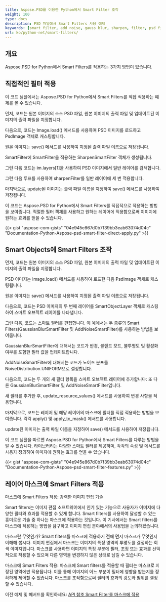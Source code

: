 ```yaml
---
title: Aspose.PSD를 이용한 Python에서 Smart Filter 조작
weight: 100
type: docs
description: PSD 파일에서 Smart Filters 사용 예제
keywords: [smart filter, add noise, gauss blur, sharpen, filter, psd filter, psd api, python, code sample]
url: ko/python-net/smart-filters/
---
```


## **개요**

Aspose.PSD for Python에서 Smart Filters를 적용하는 3가지 방법이 있습니다.

## **직접적인 필터 적용**
이 코드 샘플에서는 Aspose.PSD for Python에서 Smart Filters를 직접 적용하는 예제를 볼 수 있습니다.

먼저, 코드는 원본 이미지의 소스 PSD 파일, 원본 이미지의 출력 파일 및 업데이트된 이미지의 출력 파일을 지정합니다.

다음으로, 코드는 Image.load() 메서드를 사용하여 PSD 이미지를 로드하고 PsdImage 객체로 캐스팅합니다.

원본 이미지는 save() 메서드를 사용하여 지정된 출력 파일 이름으로 저장됩니다.

SmartFilter에 SmartFilter을 적용하는 SharpenSmartFilter 객체가 생성됩니다.

그런 다음 코드는 im.layers[1]을 사용하여 PSD 이미지에서 일반 레이어를 검색합니다.

그런 다음 루프를 사용하여 sharpenFilter를 일반 레이어에 세 번 적용합니다.

마지막으로, update된 이미지는 출력 파일 이름을 지정하여 save() 메서드를 사용하여 저장됩니다.

이 코드는 Aspose.PSD for Python에서 Smart Filters를 직접적으로 적용하는 방법을 보여줍니다. 적절한 필터 객체를 사용하고 원하는 레이어에 적용함으로써 이미지에 원하는 효과를 얻을 수 있습니다.

{{< gist "aspose-com-gists" "04e945e867d0b7f39bb3eab63074d04c" "Documentation-Python-Aspose-psd-smart-filter-direct-apply.py" >}}

## **Smart Objects에 Smart Filters 조작**

먼저, 코드는 원본 이미지의 소스 PSD 파일, 원본 이미지의 출력 파일 및 업데이트된 이미지의 출력 파일을 지정합니다.

PSD 이미지는 Image.load() 메서드를 사용하여 로드한 다음 PsdImage 객체로 캐스팅됩니다.

원본 이미지는 save() 메서드를 사용하여 지정된 출력 파일 이름으로 저장됩니다.

다음으로, 코드는 PSD 이미지의 두 번째 레이어를 SmartObjectLayer 객체로 캐스팅하여 스마트 오브젝트 레이어를 나타냅니다.

그런 다음, 코드는 스마트 필터를 편집합니다. 이 예에서는 두 종류의 Smart Filters(GaussianBlurSmartFilter 및 AddNoiseSmartFilter)를 사용하는 방법을 보여줍니다.

GaussianBlurSmartFilter에 대해서는 코드가 반경, 블렌드 모드, 불투명도 및 활성화 여부를 포함한 필터 값을 업데이트합니다.

AddNoiseSmartFilter에 대해서는 코드가 노이즈 분포를 NoiseDistribution.UNIFORM으로 설정합니다.

다음으로, 코드는 두 개의 새 필터 항목을 스마트 오브젝트 레이어에 추가합니다: 또 다른 GaussianBlurSmartFilter 및 AddNoiseSmartFilter입니다.

새 필터를 추가한 후, update_resource_values() 메서드를 사용하여 변경 사항을 적용합니다.

마지막으로, 코드는 레이어 및 해당 레이어의 마스크에 필터를 직접 적용하는 방법을 보여줍니다. 각각 apply() 및 apply_to_mask() 메서드를 사용합니다.

update된 이미지는 출력 파일 이름을 지정하여 save() 메서드를 사용하여 저장됩니다.

이 코드 샘플을 따르면 Aspose.PSD for Python에서 Smart Filters를 다루는 방법을 알 수 있습니다. 라이브러리는 다양한 스마트 필터를 제공하며, 각각의 속성 및 메서드를 사용자 정의하여 이미지에 원하는 효과를 얻을 수 있습니다.

{{< gist "aspose-com-gists" "04e945e867d0b7f39bb3eab63074d04c" "Documentation-Python-Aspose-psd-smart-filter-features.py" >}}

## **레이어 마스크에 Smart Filters 적용**

마스크에 Smart Filters 적용: 강력한 이미지 편집 기술

Smart filters는 이미지 편집 소프트웨어에서 인기 있는 기능으로 사용자가 이미지에 다양한 필터와 효과를 적용할 수 있게 합니다. Smart filters를 사용하여 달성할 수 있는 흥미로운 기술 중 하나는 마스크에 적용하는 것입니다. 이 기사에서는 Smart filters를 마스크에 적용하는 방법을 탐구하고 이미지 편집 분야에서의 사용법을 논의하겠습니다.

마스크란 무엇인가? Smart filters를 마스크에 적용하기 전에 먼저 마스크가 무엇인지 이해해 봅시다. 이미지 편집에서 마스크는 이미지의 특정 영역의 투명도를 결정하는 회색 이미지입니다. 마스크를 사용하면 이미지의 특정 부분에 필터, 조정 또는 효과를 선택적으로 적용할 수 있으며 다른 영역을 변경하지 않은 상태로 남길 수 있습니다.

마스크에 Smart Filters 적용: 마스크에 Smart filters를 적용할 때 필터는 마스크로 지정된 영역에만 적용됩니다. 이를 통해 이미지의 어느 부분이 필터에 영향을 받는지를 정확하게 제어할 수 있습니다. 마스크를 조작함으로써 필터의 효과의 강도와 범위를 결정할 수 있습니다.

이전 예제 및 메서드를 확인하세요: [API 참조 Smart Filter를 마스크에 적용](https://reference.aspose.com/psd/python-net/aspose.psd.fileformats.psd.layers.smartfilters/smartfilter/#apply_to_mask_layer_with_mask_2)
